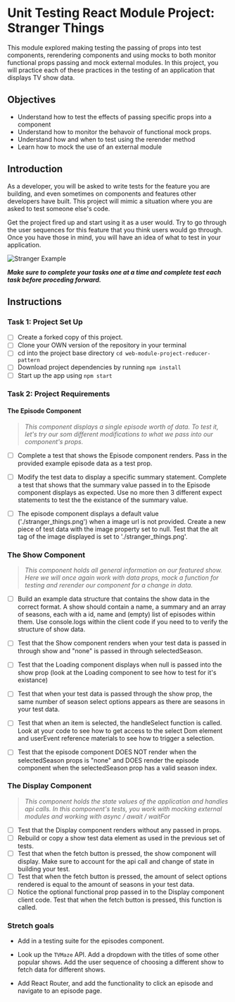 # Unit Testing React Module Project: Stranger Things

This module explored making testing the passing of props into test components, rerendering components and using mocks to both monitor functional props passing and mock external modules. In this project, you will practice each of these practices in the testing of an application that displays TV show data.

## Objectives
- Understand how to test the effects of passing specific props into a component
- Understand how to monitor the behavoir of functional mock props.
- Understand how and when to test using the rerender method
- Learn how to mock the use of an external module

## Introduction
As a developer, you will be asked to write tests for the feature you are building, and even sometimes on components and features other developers have built. This project will mimic a situation where you are asked to test someone else's code.

Get the project fired up and start using it as a user would. Try to go through the user sequences for this feature that you think users would go through. Once you have those in mind, you will have an idea of what to test in your application.

![Stranger Example](project-goals.gif)

***Make sure to complete your tasks one at a time and complete test each task before proceding forward.***

## Instructions
### Task 1: Project Set Up
* [ ] Create a forked copy of this project.
* [ ] Clone your OWN version of the repository in your terminal
* [ ] cd into the project base directory `cd web-module-project-reducer-pattern`
* [ ] Download project dependencies by running `npm install`
* [ ] Start up the app using `npm start`

### Task 2: Project Requirements
#### The Episode Component
> *This component displays a single episode worth of data. To test it, let's try our som different modifications to what we pass into our component's props.*

* [ ] Complete a test that shows the Episode component renders. Pass in the provided example episode data as a test prop.
* [ ] Modify the test data to display a specific summary statement. Complete a test that shows that the summary value passed in to the Episode component displays as expected. Use no more then 3 different expect statements to test the the existance of the summary value.

* [ ] The episode component displays a default value ('./stranger_things.png') when a image url is not provided. Create a new piece of test data with the image property set to null. Test that the alt tag of the image displayed is set to './stranger_things.png'.

### The Show Component
> *This component holds all general information on our featured show. Here we will once again work with data props, mock a function for testing and rerender our component for a change in data.*

* [ ] Build an example data structure that contains the show data in the correct format. A show should contain a name, a summary and an array of seasons, each with a id, name and (empty) list of episodes within them. Use console.logs within the client code if you need to to verify the structure of show data.

* [ ] Test that the Show component renders when your test data is passed in through show and "none" is passed in through selectedSeason.
* [ ] Test that the Loading component displays when null is passed into the show prop (look at the Loading component to see how to test for it's existance)
* [ ] Test that when your test data is passed through the show prop, the same number of season select options appears as there are seasons in your test data.
* [ ] Test that when an item is selected, the handleSelect function is called. Look at your code to see how to get access to the select Dom element and userEvent reference materials to see how to trigger a selection.
* [ ] Test that the episode component DOES NOT render when the selectedSeason props is "none" and DOES render the episode component when the selectedSeason prop has a valid season index.

### The Display Component
> *This component holds the state values of the application and handles api calls. In this component's tests, you work with mocking external modules and working with async / await / waitFor*
* [ ] Test that the Display component renders without any passed in props.
* [ ] Rebuild or copy a show test data element as used in the previous set of tests.
* [ ] Test that when the fetch button is pressed, the show component will display. Make sure to account for the api call and change of state in building your test.
* [ ] Test that when the fetch button is pressed, the amount of select options rendered is equal to the amount of seasons in your test data.
* [ ] Notice the optional functional prop passed in to the Display component client code. Test that when the fetch button is pressed, this function is called.

### Stretch goals

- Add in a testing suite for the episodes component.

- Look up the `TVMaze` API. Add a dropdown with the titles of some other popular shows. Add the user sequence of choosing a different show to fetch data for different shows.

- Add React Router, and add the functionality to click an episode and navigate to an episode page.